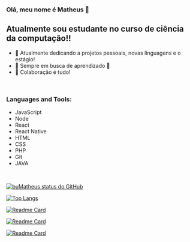 ### Olá, meu nome é Matheus 👋

## Atualmente sou estudante no curso de ciência da computação!!

- 🔭 Atualmente dedicando a projetos pessoais, novas linguagens e o estágio!
- 🌱 Sempre em busca de aprendizado 🤣
- 👯 Colaboração é tudo!



<br />

### Languages and Tools:

- JavaScript
- Node
- React
- React Native
- HTML
- CSS
- PHP
- Git
- JAVA

<br />

[![buMatheus status do GitHub](https://github-readme-stats.vercel.app/api?username=buMatheus&show_icons=true&theme=tokyonight)](https://github.com/buMatheus/buMatheus)
<br />

[![Top Langs](https://github-readme-stats.vercel.app/api/top-langs/?username=buMatheus&layout=compact&theme=tokyonight)](https://github.com/buMatheus/buMatheus)
<br />

[![Readme Card](https://github-readme-stats.vercel.app/api/pin/?username=buMatheus&repo=envioFacil&theme=tokyonight)](https://github.com/buMatheus/envioFacil)
<br />

[![Readme Card](https://github-readme-stats.vercel.app/api/pin/?username=buMatheus&repo=appTilapias&theme=tokyonight)](https://github.com/buMatheus/appTilapias)
<br />


[![Readme Card](https://github-readme-stats.vercel.app/api/pin/?username=buMatheus&repo=carupi&theme=tokyonight)](https://github.com/buMatheus/carupi)
<br />

